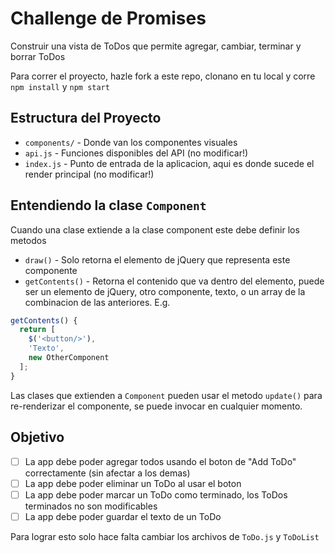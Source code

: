 # Challenge de Promises

Construir una vista de ToDos que permite agregar, cambiar, terminar y borrar ToDos

Para correr el proyecto, hazle fork a este repo, clonano en tu local y corre `npm install` y `npm start`

## Estructura del Proyecto

* `components/` - Donde van los componentes visuales
* `api.js` - Funciones disponibles del API (no modificar!)
* `index.js` - Punto de entrada de la aplicacion, aqui es donde sucede el render principal (no modificar!)

## Entendiendo la clase `Component`

Cuando una clase extiende a la clase component este debe definir los metodos
* `draw()` - Solo retorna el elemento de jQuery que representa este componente
* `getContents()` - Retorna el contenido que va dentro del elemento, puede ser un elemento de jQuery,
otro componente, texto, o un array de la combinacion de las anteriores. E.g.

```js
getContents() {
  return [
    $('<button/>'),
    'Texto',
    new OtherComponent
  ];
}
```

Las clases que extienden a `Component` pueden usar el metodo `update()` para re-renderizar el componente,
se puede invocar en cualquier momento.

## Objetivo

- [ ] La app debe poder agregar todos usando el boton de "Add ToDo" correctamente (sin afectar a los demas)
- [ ] La app debe poder eliminar un ToDo al usar el boton
- [ ] La app debe poder marcar un ToDo como terminado, los ToDos terminados no son modificables
- [ ] La app debe poder guardar el texto de un ToDo

Para lograr esto solo hace falta cambiar los archivos de `ToDo.js` y `ToDoList`
